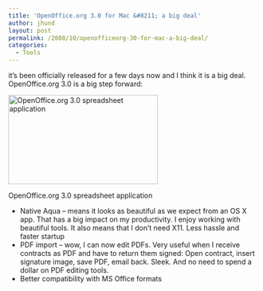 ```yaml
---
title: 'OpenOffice.org 3.0 for Mac &#8211; a big deal'
author: jhund
layout: post
permalink: /2008/10/openofficeorg-30-for-mac-a-big-deal/
categories:
  - Tools
---
```

it&#8217;s been officially released for a few days now and I think it is a big deal. OpenOffice.org 3.0 is a big step forward:

<div id="attachment_261" style="width: 310px" class="wp-caption alignnone">
  <img src="https://clearcove.ca/images/2008/10/ooo-300x179.jpg" alt="OpenOffice.org 3.0 spreadsheet application" title="OpenOffice.org 3.0 on Mac OS X" width="300" height="179" class="size-medium wp-image-261" />

  <p class="wp-caption-text">
    OpenOffice.org 3.0 spreadsheet application
  </p>
</div>

<ul class="clear">
  <li>
    Native Aqua &#8211; means it looks as beautiful as we expect from an OS X app. That has a big impact on my productivity. I enjoy working with beautiful tools. It also means that I don&#8217;t need X11. Less hassle and faster startup
  </li>
  <li>
    PDF import &#8211; wow, I can now edit PDFs. Very useful when I receive contracts as PDF and have to return them signed: Open contract, insert signature image, save PDF, email back. Sleek. And no need to spend a dollar on PDF editing tools.
  </li>
  <li>
    Better compatibility with MS Office formats
  </li>
</ul>
